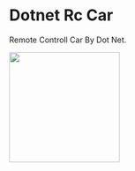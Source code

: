 # Dotnet Rc Car
Remote Controll Car By Dot Net.


<img src="https://user-images.githubusercontent.com/1418779/158209597-2e0f12f3-ce57-40e8-9280-aff0aeed20f6.png" width="200">
